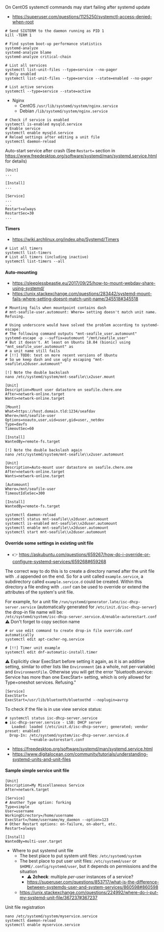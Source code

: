On CentOS systemctl commands may start failing after systemd update
* https://superuser.com/questions/1125250/systemctl-access-denied-when-root
```shell
# Send SIGTERM to the daemon running as PID 1
kill -TERM 1
```

```shell
# Find system boot-up performance statistics
systemd-analyze
systemd-analyze blame
systemd-analyze critical-chain

# List all services
systemctl list-unit-files --type=service --no-pager
# Only enabled
systemctl list-unit-files --type=service --state=enabled --no-pager

# List active services
systemctl --type=service --state=active
```

* Nginx
    * CentOS `/usr/lib/systemd/system/nginx.service`
    * Debian `/lib/systemd/system/nginx.service`

```shell
# Check if service is enabled
systemctl is-enabled mysqld.service
# Enable service
systemctl enable mysqld.service
# Reload settings after editing a unit file
systemctl daemon-reload
```

Auto-start service after crash (See `Restart=` section in https://www.freedesktop.org/software/systemd/man/systemd.service.html for details)
```
[Unit]
...

[Install]
...

[Service]
...
...
Restart=always
RestartSec=30
...
```
#### Timers
* https://wiki.archlinux.org/index.php/Systemd/Timers

```shell
# List all timers
systemctl list-timers
# List all timers (including inactive)
systemctl list-timers --all
```

#### Auto-mounting
* https://sleeplessbeastie.eu/2017/09/25/how-to-mount-webdav-share-using-systemd/
* https://unix.stackexchange.com/questions/283442/systemd-mount-fails-where-setting-doesnt-match-unit-name/345518#345518

```shell
# Mounting fails when mountpoint contains dash 
# mnt-seafile-user.automount: Where= setting doesn't match unit name. Refusing.

# Using underscore would have solved the problem according to systemd-escape:
# The following command outputs "mnt-seafile_user.automount"
systemd-escape -p --suffix=automount "/mnt/seafile_user"
# But it doesn't. At least on Ubuntu 18.04 (bionic) using "mnt_seafile_user.automount" as
# a unit name still fails
# [!!] TODO: test on more recent versions of Ubuntu
# So we keep dash and use ugly escaping "mnt-seafile\x2duser.automount"
```

```shell
[!] Note the double backslash
nano /etc/systemd/system/mnt-seafile\\x2user.mount
```
```
[Unit]
Description=Mount user datastore on seafile.chere.one
After=network-online.target
Wants=network-online.target

[Mount]
What=https://host.domain.tld:1234/seafdav
Where=/mnt/seafile-user
Options=noauto,user,uid=user,gid=user,_netdev
Type=davfs
TimeoutSec=60

[Install]
WantedBy=remote-fs.target
```
```shell
[!] Note the double backslash again
nano /etc/systemd/system/mnt-seafile\\x2user.automount
```
```
[Unit]
Description=Auto-mount user datastore on seafile.chere.one
After=network-online.target
Wants=network-online.target

[Automount]
Where=/mnt/seafile-user
TimeoutIdleSec=300

[Install]
WantedBy=remote-fs.target
```
```shell
systemctl daemon-reload
systemctl status mnt-seafile\\x2duser.automount
systemctl is-enabled mnt-seafile\\x2duser.automount
systemctl enable mnt-seafile\\x2duser.automount
systemctl start mnt-seafile\\x2duser.automount
```

#### Override some settings in existing unit file

* :point_right: https://askubuntu.com/questions/659267/how-do-i-override-or-configure-systemd-services/659268#659268

The correct way to do this is to create a directory named after the unit file with `.d` appended on the end. So for a unit called `example.service`, a subdirectory called `example.service.d` could be created. Within this directory a file ending with `.conf` can be used to override or extend the attributes of the system's unit file.

For example, for a unit file `/run/systemd/generator.late/isc-dhcp-server.service` (automatically generated for `/etc/init.d/isc-dhcp-server`) the drop-in file name will be:<br>
`/etc/systemd/system/isc-dhcp-server.service.d/enable-autorestart.conf`<br>
:warning: Don't forget to copy section name
```shell
# or use edit command to create drop-in file override.conf automatically
systemctl edit apt-cacher-ng.service

# [!!] Timer unit example
systemctl edit dnf-automatic-install.timer
```
:warning: Explicitly clear ExecStart before setting it again, as it is an additive setting, similar to other lists like `Environment` (as a whole, not per-variable) and `EnvironmentFile`. Otherwise you will get the error "bluetooth.service: Service has more than one ExecStart= setting, which is only allowed for Type=oneshot services. Refusing."
```
[Service]
ExecStart=
ExecStart=/usr/lib/bluetooth/bluetoothd --noplugin=avrcp
```

To check if the file is in use view service status:
```
# systemctl status isc-dhcp-server.service
● isc-dhcp-server.service - LSB: DHCP server
   Loaded: loaded (/etc/init.d/isc-dhcp-server; generated; vendor preset: enabled)
  Drop-In: /etc/systemd/system/isc-dhcp-server.service.d
           └─enable-autorestart.conf
```
* https://freedesktop.org/software/systemd/man/systemd.service.html
* https://www.digitalocean.com/community/tutorials/understanding-systemd-units-and-unit-files

#### Sample simple service unit file
```
[Unit]
Description=My Miscellaneous Service
After=network.target

[Service]
# Another Type option: forking
Type=simple
User=username
WorkingDirectory=/home/username
ExecStart=/home/username/my_daemon --option=123
# Other Restart options: on-failure, on-abort, etc.
Restart=always

[Install]
WantedBy=multi-user.target
```
* Where to put systemd unit file
    * The best place to put system unit files: `/etc/systemd/system`
    * The best place to put user unit files: `/etc/systemd/user` or `$HOME/.config/systemd/user`, but it depends on permissions and the situation
        * :warning: **2check**: multiple *per-user* instances of a service?
        * https://superuser.com/questions/853717/what-is-the-difference-between-systemds-user-and-system-services/860598#860598
    * https://unix.stackexchange.com/questions/224992/where-do-i-put-my-systemd-unit-file/367237#367237

Unit file registration
```shell
nano /etc/systemd/system/myservice.service
systemctl daemon-reload
systemctl enable myservice.service
```
